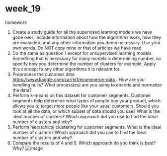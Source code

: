 # week_19
homework
1.	Create a study guide for all the supervised learning models we have gone over. Include information about how the algorithms work, how they are evaluated, and any other information you deem necessary. Use your own words. Do NOT copy mine or that of articles we have read.
2.	Do the same as question 1 except for unsupervised learning models. Something that is necessary for many models is determining number, so specify how you determine the number of clusters for example. Apply this concept to any other algorithms it is relevant for.
3.	Preprocess the customer data https://www.kaggle.com/carrie1/ecommerce-data . How are you handling nulls? What process(es) are you using to encode and normalize the data?
4.	Perform k-means on this dataset for customer segments. Customer segments help determine what types of people buy your product, which allows you to target more people like your usual customers. Should you look at all the data, or which subset of data should you use? What is the ideal number of clusters? Which approach did you use to find the ideal number of clusters and why?
5.	Perform hierarchical clustering for customer segments. What is the ideal number of clusters? Which approach did you use to find the ideal number of clusters and why?
6.	Compare the results of 4 and 5. Which approach do you think is best? Why? 
![image](https://user-images.githubusercontent.com/90943620/152546971-d61f2b20-9460-418c-93d8-9d4441d58a0a.png)
